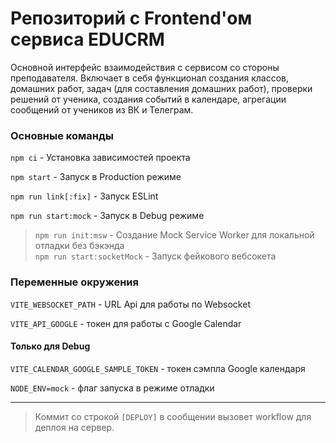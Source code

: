 # Репозиторий с Frontend'ом сервиса EDUCRM 

Основной интерфейс взаимодействия с сервисом со стороны преподавателя. Включает в себя функционал создания классов, домашних работ, задач (для составления домашних работ), проверки решений от ученика, создания событий в календаре, агрегации сообщений от учеников из ВК и Телеграм.

### Основные команды

`npm ci` - Установка зависимостей проекта

`npm start` - Запуск в Production режиме

`npm run link[:fix]` - Запуск ESLint

`npm run start:mock` - Запуск в Debug режиме
> `npm run init:msw` - Создание Mock Service Worker для локальной отладки без бэкэнда \
> `npm run start:socketMock` - Запуск фейкового вебсокета 

### Переменные окружения

`VITE_WEBSOCKET_PATH` - URL Api для работы по Websocket

`VITE_API_GOOGLE` - токен для работы с Google Calendar

#### Только для Debug

`VITE_CALENDAR_GOOGLE_SAMPLE_TOKEN` - токен сэмпла Google календаря

`NODE_ENV=mock` - флаг запуска в режиме отладки

---

> Коммит со строкой `[DEPLOY]` в сообщении вызовет workflow для деплоя на сервер.